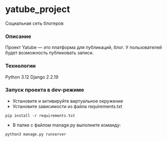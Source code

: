 # yatube_project
Социальная сеть блогеров

### Описание
Проект Yatube — это платформа для публикаций, блог. У пользователей будет возможность публиковать записи.
### Технологии
Python 3.12
Django 2.2.19
### Запуск проекта в dev-режиме
- Установите и активируйте виртуальное окружение
- Установите зависимости из файла requirements.txt
```
pip install -r requirements.txt
``` 
- В папке с файлом manage.py выполните команду:
```
python3 manage.py runserver
```
